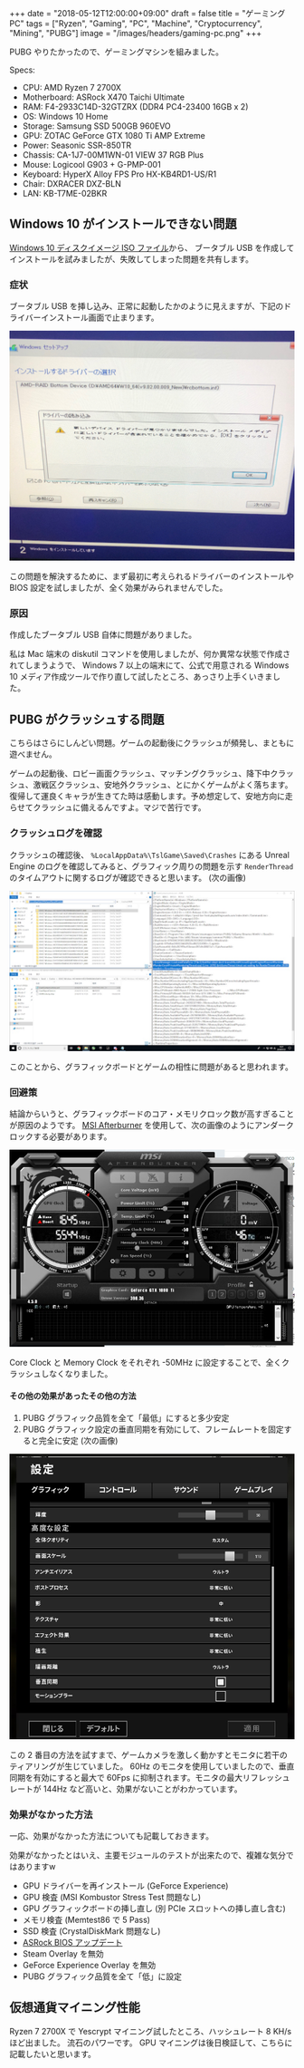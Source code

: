 +++
date = "2018-05-12T12:00:00+09:00"
draft = false
title = "ゲーミング PC"
tags = ["Ryzen", "Gaming", "PC", "Machine",
        "Cryptocurrency", "Mining", "PUBG"]
image = "/images/headers/gaming-pc.png"
+++

PUBG やりたかったので、ゲーミングマシンを組みました。

Specs:

- CPU: AMD Ryzen 7 2700X
- Motherboard: ASRock X470 Taichi Ultimate
- RAM: F4-2933C14D-32GTZRX (DDR4 PC4-23400 16GB x 2)
- OS: Windows 10 Home
- Storage: Samsung SSD 500GB 960EVO
- GPU: ZOTAC GeForce GTX 1080 Ti AMP Extreme
- Power: Seasonic SSR-850TR
- Chassis: CA-1J7-00M1WN-01 VIEW 37 RGB Plus
- Mouse: Logicool G903 + G-PMP-001
- Keyboard: HyperX Alloy FPS Pro HX-KB4RD1-US/R1
- Chair: DXRACER DXZ-BLN
- LAN: KB-T7ME-02BKR

## Windows 10 がインストールできない問題

[Windows 10 ディスクイメージ ISO ファイル](https://www.microsoft.com/ja-jp/software-download/windows10ISO)から、
ブータブル USB を作成してインストールを試みましたが、失敗してしまった問題を共有します。

### 症状

ブータブル USB を挿し込み、正常に起動したかのように見えますが、下記のドライバーインストール画面で止まります。

![Windows 10 インストール失敗](/images/win10-driver-not-found.png "Windows 10 インストール失敗")

この問題を解決するために、まず最初に考えられるドライバーのインストールや BIOS 設定を試しましたが、全く効果がみられませんでした。

### 原因

作成したブータブル USB 自体に問題がありました。

私は Mac 端末の diskutil コマンドを使用しましたが、何か異常な状態で作成されてしまうようで、 Windows 7 以上の端末にて、公式で用意される Windows 10 メディア作成ツールで作り直して試したところ、あっさり上手くいきました。

## PUBG がクラッシュする問題

こちらはさらにしんどい問題。ゲームの起動後にクラッシュが頻発し、まともに遊べません。

ゲームの起動後、ロビー画面クラッシュ、マッチングクラッシュ、降下中クラッシュ、激戦区クラッシュ、安地外クラッシュ、とにかくゲームがよく落ちます。復帰して運良くキャラが生きてた時は感動します。予め想定して、安地方向に走らせてクラッシュに備えるんですよ。マジで苦行です。

### クラッシュログを確認

クラッシュの確認後、 `%LocalAppData%\TslGame\Saved\Crashes` にある Unreal Engine のログを確認してみると、グラフィック周りの問題を示す `RenderThread` のタイムアウトに関するログが確認できると思います。 (次の画像)

![PUBG Unreal Engine Crash Log](/images/pubg-unreal-engine-crash-log.jpg "PUBG Unreal Engine Crash Log")

このことから、グラフィックボードとゲームの相性に問題があると思われます。

### 回避策

結論からいうと、グラフィックボードのコア・メモリクロック数が高すぎることが原因のようです。 [MSI Afterburner](https://www.msi.com/page/afterburner) を使用して、次の画像のようにアンダークロックする必要があります。

![Afterburner Underclocking](/images/afterburner-underclocking.jpg "Afterburner Underclocking")

Core Clock と Memory Clock をそれぞれ -50MHz に設定することで、全くクラッシュしなくなりました。

#### その他の効果があったその他の方法

1. PUBG グラフィック品質を全て「最低」にすると多少安定
2. PUBG グラフィック設定の垂直同期を有効にして、フレームレートを固定すると完全に安定 (次の画像)

![PUBG グラフィック設定](/images/pubg-settings-20180522.png "PUBG グラフィック設定")

この 2 番目の方法を試すまで、ゲームカメラを激しく動かすとモニタに若干のティアリングが生じていました。 60Hz のモニタを使用していましたので、垂直同期を有効にすると最大で 60Fps に抑制されます。モニタの最大リフレッシュレートが 144Hz など高いと、効果がないことがわかっています。

### 効果がなかった方法

一応、効果がなかった方法についても記載しておきます。

効果がなかったとはいえ、主要モジュールのテストが出来たので、複雑な気分ではありますw

- GPU ドライバーを再インストール (GeForce Experience)
- GPU 検査 (MSI Kombustor Stress Test 問題なし)
- GPU グラフィックボードの挿し直し (別 PCIe スロットへの挿し直し含む)
- メモリ検査 (Memtest86 で 5 Pass)
- SSD 検査 (CrystalDiskMark 問題なし)
- [ASRock BIOS アップデート](https://www.asrock.com/MB/AMD/X470%20Taichi%20Ultimate/index.jp.asp#BIOS)
- Steam Overlay を無効
- GeForce Experience Overlay を無効
- PUBG グラフィック品質を全て「低」に設定

## 仮想通貨マイニング性能

Ryzen 7 2700X で Yescrypt マイニング試したところ、ハッシュレート 8 KH/s ほど出ました。
流石のパワーです。
GPU マイニングは後日検証して、こちらに記載したいと思います。
